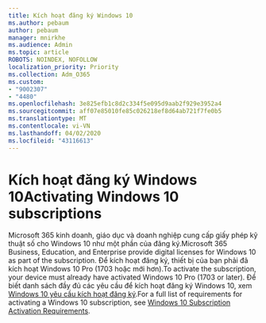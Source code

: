 ```yaml
---
title: Kích hoạt đăng ký Windows 10
ms.author: pebaum
author: pebaum
manager: mnirkhe
ms.audience: Admin
ms.topic: article
ROBOTS: NOINDEX, NOFOLLOW
localization_priority: Priority
ms.collection: Adm_O365
ms.custom:
- "9002307"
- "4480"
ms.openlocfilehash: 3e825efb1c8d2c334f5e095d9aab2f929e3952a4
ms.sourcegitcommit: aff07e85010fe85c026218ef8d64ab721f7fe0b5
ms.translationtype: MT
ms.contentlocale: vi-VN
ms.lasthandoff: 04/02/2020
ms.locfileid: "43116613"
---
```

# <a name="activating-windows-10-subscriptions"></a><span data-ttu-id="969be-102">Kích hoạt đăng ký Windows 10</span><span class="sxs-lookup"><span data-stu-id="969be-102">Activating Windows 10 subscriptions</span></span>

<span data-ttu-id="969be-103">Microsoft 365 kinh doanh, giáo dục và doanh nghiệp cung cấp giấy phép kỹ thuật số cho Windows 10 như một phần của đăng ký.</span><span class="sxs-lookup"><span data-stu-id="969be-103">Microsoft 365 Business, Education, and Enterprise provide digital licenses for Windows 10 as part of the subscription.</span></span> <span data-ttu-id="969be-104">Để kích hoạt đăng ký, thiết bị của bạn phải đã kích hoạt Windows 10 Pro (1703 hoặc mới hơn).</span><span class="sxs-lookup"><span data-stu-id="969be-104">To activate the subscription, your device must already have activated Windows 10 Pro (1703 or later).</span></span> <span data-ttu-id="969be-105">Để biết danh sách đầy đủ các yêu cầu để kích hoạt đăng ký Windows 10, xem [Windows 10 yêu cầu kích hoạt đăng ký](https://docs.microsoft.com/windows/deployment/windows-10-subscription-activation#requirements).</span><span class="sxs-lookup"><span data-stu-id="969be-105">For a full list of requirements for activating a Windows 10 subscription, see [Windows 10 Subscription Activation Requirements](https://docs.microsoft.com/windows/deployment/windows-10-subscription-activation#requirements).</span></span>
